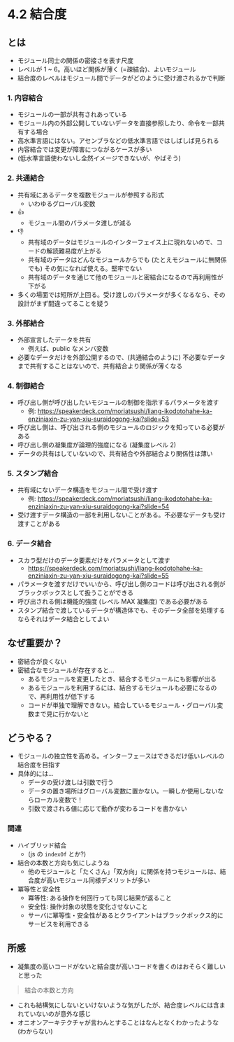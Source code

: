 # 4.2 結合度

## とは

- モジュール同士の関係の密接さを表す尺度
- レベルが 1 ~ 6。高いほど関係が薄く (=疎結合)、よいモジュール
- 結合度のレベルはモジュール間でデータがどのように受け渡されるかで判断

### 1. 内容結合

- モジュールの一部が共有されあっている
- モジュール内の外部公開していないデータを直接参照したり、命令を一部共有する場合
- 高水準言語にはない。アセンブラなどの低水準言語ではしばしば見られる
- 内容結合では変更が障害につながるケースが多い
- (低水準言語使わないし全然イメージできないが、やばそう)

### 2. 共通結合

- 共有域にあるデータを複数モジュールが参照する形式
  - いわゆるグローバル変数
- 👍
  - モジュール間のパラメータ渡しが減る
- 👎
  - 共有域のデータはモジュールのインターフェイス上に現れないので、コードの解読難易度が上がる
  - 共有域のデータはどんなモジュールからでも (たとえモジュールに無関係でも) その気になれば使える。堅牢でない
  - 共有域のデータを通じて他のモジュールと密結合になるので再利用性が下がる
- 多くの場面では短所が上回る。受け渡しのパラメータが多くなるなら、その設計がまず間違ってることを疑う

### 3. 外部結合

- 外部宣言したデータを共有
  - 例えば、public なメンバ変数
- 必要なデータだけを外部公開するので、(共通結合のように) 不必要なデータまで共有することはないので、共有結合より関係が薄くなる

### 4. 制御結合

- 呼び出し側が呼び出したいモジュールの制御を指示するパラメータを渡す
  - 例: https://speakerdeck.com/moriatsushi/liang-ikodotohahe-ka-enziniaxin-zu-yan-xiu-suraidogong-kai?slide=53
- 呼び出し側は、呼び出される側のモジュールのロジックを知っている必要がある
- 呼び出し側の凝集度が論理的強度になる (凝集度レベル 2)
- データの共有はしていないので、共有結合や外部結合より関係性は薄い

### 5. スタンプ結合

- 共有域にないデータ構造をモジュール間で受け渡す
  - 例: https://speakerdeck.com/moriatsushi/liang-ikodotohahe-ka-enziniaxin-zu-yan-xiu-suraidogong-kai?slide=54
- 受け渡すデータ構造の一部を利用しないことがある。不必要なデータも受け渡すことがある

### 6. データ結合

- スカラ型だけのデータ要素だけをパラメータとして渡す
  - https://speakerdeck.com/moriatsushi/liang-ikodotohahe-ka-enziniaxin-zu-yan-xiu-suraidogong-kai?slide=55
- パラメータを渡すだけでいいから、呼び出し側のコードは呼び出される側がブラックボックスとして扱うことができる
- 呼び出される側は機能的強度 (レベル MAX 凝集度) である必要がある
- スタンプ結合で渡しているデータが構造体でも、そのデータ全部を処理するならそれはデータ結合としてよい

## なぜ重要か？

- 密結合が良くない
- 密結合なモジュールが存在すると...
  - あるモジュールを変更したとき、結合するモジュールにも影響が出る
  - あるモジュールを利用するには、結合するモジュールも必要になるので、再利用性が低下する
  - コードが単独で理解できない。結合しているモジュール・グローバル変数まで見に行かないと

## どうやる？

- モジュールの独立性を高める。インターフェースはできるだけ低いレベルの結合度を目指す
- 具体的には...
  - データの受け渡しは引数で行う
  - データの置き場所はグローバル変数に置かない。一瞬しか使用しないならローカル変数で！
  - 引数で渡される値に応じて動作が変わるコードを書かない

### 関連

- ハイブリッド結合
  - (js の `indexOf` とか?)
- 結合の本数と方向も気にしようね
  - 他のモジュールと「たくさん」「双方向」に関係を持つモジュールは、結合度が高いモジュール同様デメリットが多い
- 冪等性と安全性
  - 冪等性: ある操作を何回行っても同じ結果が返ること
  - 安全性: 操作対象の状態を変化させないこと
  - サーバに冪等性・安全性があるとクライアントはブラックボックス的にサービスを利用できる

## 所感

- 凝集度の高いコードがないと結合度が高いコードを書くのはおそらく難しいと思った

> 結合の本数と方向

- これも結構気にしないといけないような気がしたが、結合度レベルには含まれていないのが意外な感じ
- オニオンアーキテクチャが言わんとすることはなんとなくわかったような (わからない)
